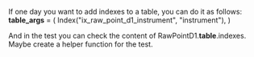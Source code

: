 If one day you want to add indexes to a table, you can do it as follows:
__table_args__ = (
    Index("ix_raw_point_d1_instrument", "instrument"),
)

And in the test you can check the content of RawPointD1.__table__.indexes.
Maybe create a helper function for the test.
